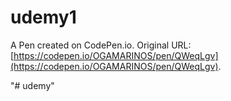 # udemy1

A Pen created on CodePen.io. Original URL: [https://codepen.io/OGAMARINOS/pen/QWeqLgv](https://codepen.io/OGAMARINOS/pen/QWeqLgv).

"# udemy" 
